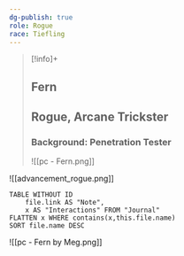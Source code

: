 ```yaml
---
dg-publish: true
role: Rogue
race: Tiefling
---
```


> [!info]+
> ## Fern
> ## Rogue, Arcane Trickster
> ### Background: Penetration Tester
> ![[pc - Fern.png]]

![[advancement_rogue.png]]

```dataview
TABLE WITHOUT ID
	file.link AS "Note", 
	x AS "Interactions" FROM "Journal"
FLATTEN x WHERE contains(x,this.file.name) 
SORT file.name DESC
```


![[pc - Fern by Meg.png]]
